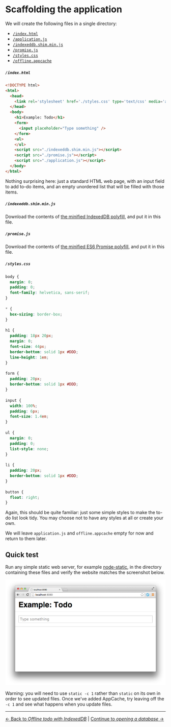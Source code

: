 # Scaffolding the application

We will create the following files in a single directory:

- [`/index.html`](./index.html)
- [`/application.js`](./application.js)
- [`/indexeddb.shim.min.js`](./indexeddb.shim.min.js)
- [`/promise.js`](./promise.js)
- [`/styles.css`](./styles.css)
- [`/offline.appcache`](./offline.appcache)

##### `/index.html`

```html
<!DOCTYPE html>
<html>
  <head>
    <link rel='stylesheet' href='./styles.css' type='text/css' media='all' />
  </head>
  <body>
    <h1>Example: Todo</h1>
    <form>
      <input placeholder="Type something" />
    </form>
    <ul>
    </ul>
    <script src="./indexeddb.shim.min.js"></script>
    <script src="./promise.js"></script>
    <script src="./application.js"></script>
  </body>
</html>
```

Nothing surprising here: just a standard HTML web page, with an input field to add to-do items, and an empty unordered list that will be filled with those items.

##### `/indexeddb.shim.min.js`

Download the contents of [the minified IndexedDB polyfill](https://raw.githubusercontent.com/matthew-andrews/offline-todo/gh-pages/indexeddb.shim.min.js), and put it in this file.

##### `/promise.js`

Download the contents of [the minified ES6 Promise polyfill](http://s3.amazonaws.com/es6-promises/promise-1.0.0.min.js), and put it in this file.

##### `/styles.css`

```css
body {
  margin: 0;
  padding: 0;
  font-family: helvetica, sans-serif;
}

* {
  box-sizing: border-box;
}

h1 {
  padding: 18px 20px;
  margin: 0;
  font-size: 44px;
  border-bottom: solid 1px #DDD;
  line-height: 1em;
}

form {
  padding: 20px;
  border-bottom: solid 1px #DDD;
}

input {
  width: 100%;
  padding: 6px;
  font-size: 1.4em;
}

ul {
  margin: 0;
  padding: 0;
  list-style: none;
}

li {
  padding: 20px;
  border-bottom: solid 1px #DDD;
}

button {
  float: right;
}
```

Again, this should be quite familiar: just some simple styles to make the to-do list look tidy. You may choose not to
have any styles at all or create your own.

We will leave `application.js` and `offline.appcache` empty for now and return to them later.

## Quick test

Run any simple static web server, for example [node-static](https://github.com/cloudhead/node-static), in the directory
containing these files and verify the website matches the screenshot below.

![Screenshot of the scaffolded application](./screenshot.png)

Warning: you will need to use `static -c 1` rather than `static` on its own in order to see updated files.  Once we've added AppCache, try leaving off the `-c 1` and see what happens when you update files.

---

[← Back to *Offline todo with IndexedDB*](../) | [Continue to *opening a database* →](../02-opening-a-database)
